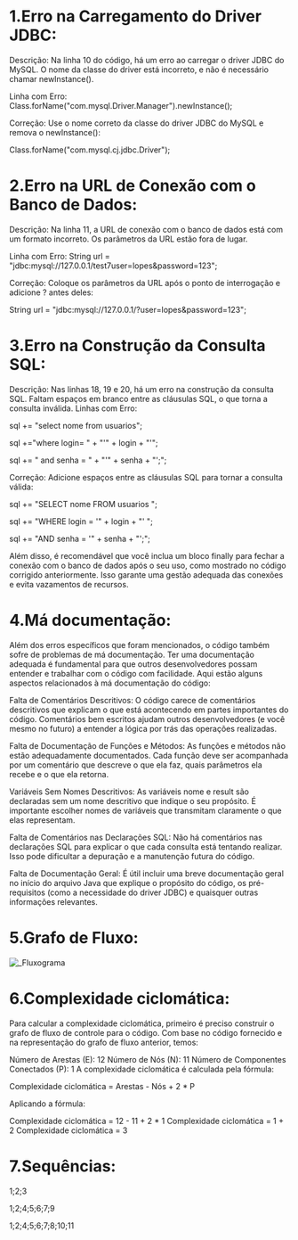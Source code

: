# 1.Erro na Carregamento do Driver JDBC:
Descrição: Na linha 10 do código, há um erro ao carregar o driver JDBC do MySQL. O nome da classe do driver está incorreto, e não é necessário chamar newInstance().

Linha com Erro: Class.forName("com.mysql.Driver.Manager").newInstance();

Correção: Use o nome correto da classe do driver JDBC do MySQL e remova o newInstance():

Class.forName("com.mysql.cj.jdbc.Driver");


# 2.Erro na URL de Conexão com o Banco de Dados:
Descrição: Na linha 11, a URL de conexão com o banco de dados está com um formato incorreto. Os parâmetros da URL estão fora de lugar.

Linha com Erro: String url = "jdbc:mysql://127.0.0.1/test7user=lopes&password=123";

Correção: Coloque os parâmetros da URL após o ponto de interrogação e adicione ? antes deles:

String url = "jdbc:mysql://127.0.0.1/?user=lopes&password=123";


# 3.Erro na Construção da Consulta SQL:
Descrição: Nas linhas 18, 19 e 20, há um erro na construção da consulta SQL. Faltam espaços em branco entre as cláusulas SQL, o que torna a consulta inválida.
Linhas com Erro:

sql += "select nome from usuarios";

sql +="where login= " + "'" + login + "'";

sql += " and senha = " + "'" + senha + "';";

Correção: Adicione espaços entre as cláusulas SQL para tornar a consulta válida:

sql += "SELECT nome FROM usuarios ";

sql += "WHERE login = '" + login + "' ";

sql += "AND senha = '" + senha + "';";

Além disso, é recomendável que você inclua um bloco finally para fechar a conexão com o banco de dados após o seu uso, como mostrado no código corrigido anteriormente. Isso garante uma gestão adequada das conexões e evita vazamentos de recursos.

# 4.Má documentação:
Além dos erros específicos que foram mencionados, o código também sofre de problemas de má documentação. Ter uma documentação adequada é fundamental para que outros desenvolvedores possam entender e trabalhar com o código com facilidade. Aqui estão alguns aspectos relacionados à má documentação do código:

Falta de Comentários Descritivos: O código carece de comentários descritivos que explicam o que está acontecendo em partes importantes do código. Comentários bem escritos ajudam outros desenvolvedores (e você mesmo no futuro) a entender a lógica por trás das operações realizadas.

Falta de Documentação de Funções e Métodos: As funções e métodos não estão adequadamente documentados. Cada função deve ser acompanhada por um comentário que descreve o que ela faz, quais parâmetros ela recebe e o que ela retorna.

Variáveis Sem Nomes Descritivos: As variáveis nome e result são declaradas sem um nome descritivo que indique o seu propósito. É importante escolher nomes de variáveis que transmitam claramente o que elas representam.

Falta de Comentários nas Declarações SQL: Não há comentários nas declarações SQL para explicar o que cada consulta está tentando realizar. Isso pode dificultar a depuração e a manutenção futura do código.

Falta de Documentação Geral: É útil incluir uma breve documentação geral no início do arquivo Java que explique o propósito do código, os pré-requisitos (como a necessidade do driver JDBC) e quaisquer outras informações relevantes.

# 5.Grafo de Fluxo:
![_Fluxograma](https://github.com/RPL13/TesteDeCaixaBranca/assets/99340714/c296c5bd-2036-4550-80a5-44d1d9dfcd42)

# 6.Complexidade ciclomática:
Para calcular a complexidade ciclomática, primeiro é preciso construir o grafo de fluxo de controle para o código. Com base no código fornecido e na representação do grafo de fluxo anterior, temos:

Número de Arestas (E): 12
Número de Nós (N): 11
Número de Componentes Conectados (P): 1
A complexidade ciclomática é calculada pela fórmula:

Complexidade ciclomática = Arestas - Nós + 2 * P

Aplicando a fórmula:

Complexidade ciclomática = 12 - 11 + 2 * 1
Complexidade ciclomática = 1 + 2
Complexidade ciclomática = 3

# 7.Sequências:
1;2;3

1;2;4;5;6;7;9

1;2;4;5;6;7;8;10;11

